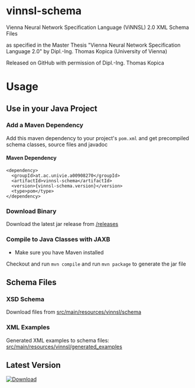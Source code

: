 # vinnsl-schema
Vienna Neural Network Specification Language (ViNNSL) 2.0 XML Schema Files

as specified in the Master Thesis "Vienna Neural Network Specification Language 2.0" by Dipl.-Ing. Thomas Kopica (University of Vienna)

Released on GitHub with permission of Dipl.-Ing. Thomas Kopica

# Usage
## Use in your Java Project
### Add a Maven Dependency
Add this maven dependency to your project's ``pom.xml`` and get precompiled schema classes, source files and javadoc

#### Maven Dependency
```
<dependency>
  <groupId>at.ac.univie.a00908270</groupId>
  <artifactId>vinnsl-schema</artifactId>
  <version>{vinnsl-schema.version}</version>
  <type>pom</type>
</dependency>
```

### Download Binary
Download the latest jar release from [/releases](../../releases)

### Compile to Java Classes with JAXB
- Make sure you have Maven installed

Checkout and run
``mvn compile``
and run
``mvn package``
to generate the jar file

## Schema Files
### XSD Schema
Download files from [src/main/resources/vinnsl/schema](src/main/resources/vinnsl/schema)
### XML Examples
Generated XML examples to schema files: [src/main/resources/vinnsl/generated_examples](src/main/resources/vinnsl/generated_examples)

## Latest Version
 [ ![Download](https://api.bintray.com/packages/a00908270/a00908270/vinnsl-schema/images/download.svg) ](https://bintray.com/a00908270/a00908270/vinnsl-schema/_latestVersion)
